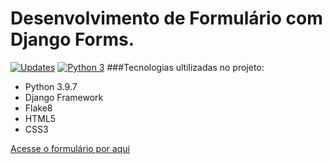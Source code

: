 # Desenvolvimento de Formulário com Django Forms.



[![Updates](https://pyup.io/repos/github/Marcondysbezerra/Form/shield.svg)](https://pyup.io/repos/github/Marcondysbezerra/Form/)
[![Python 3](https://pyup.io/repos/github/Marcondysbezerra/Form/python-3-shield.svg)](https://pyup.io/repos/github/Marcondysbezerra/Form/)
###Tecnologias ultilizadas no projeto:

* Python 3.9.7
* Django Framework
* Flake8
* HTML5
* CSS3

[Acesse o formulário por aqui](https://marcondysbezerra.github.io/Form/IndexGithub/formulario.html)
